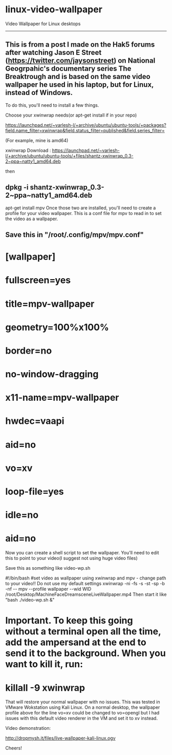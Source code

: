 # linux-video-wallpaper
Video Wallpaper for Linux desktops

---------------------------------------------------
This is from a post I made on the Hak5 forums after watching Jason E Street (https://twitter.com/jaysonstreet) on National Geogrpahic's documentary series The Breaktrough and is based on the same video wallpaper he used in his laptop, but for Linux, instead of Windows.
---------------------------------------------------
To do this, you'll need to install a few things.

Choose your xwinwrap needs(or apt-get install if in your repo)

https://launchpad.net/~varlesh-l/+archive/ubuntu/ubuntu-tools/+packages?field.name_filter=xwinwrap&field.status_filter=published&field.series_filter=

(For example, mine is amd64)

xwinwrap Download : https://launchpad.net/~varlesh-l/+archive/ubuntu/ubuntu-tools/+files/shantz-xwinwrap_0.3-2~ppa~natty1_amd64.deb

then
 
## dpkg -i shantz-xwinwrap_0.3-2~ppa~natty1_amd64.deb

apt-get install mpv
Once those two are installed, you'll need to create a profile for your video wallpaper. This is a conf file for mpv to read in to set the video as a wallpaper.

## Save this in "/root/.config/mpv/mpv.conf"

# [wallpaper]
# fullscreen=yes
# title=mpv-wallpaper
# geometry=100%x100%
# border=no
# no-window-dragging
# x11-name=mpv-wallpaper
# hwdec=vaapi
# aid=no
# vo=xv
# loop-file=yes
# idle=no
# aid=no
 

Now you can create a shell script to set the wallpaper. You'll need to edit this to point to your video(I suggest not using huge video files)

Save this as something like video-wp.sh

#!/bin/bash
#set video as wallpaper using xwinwrap and mpv - change path to your video!! Do not use my default settings
xwinwrap -ni -fs -s -st -sp -b -nf -- mpv --profile wallpaper --wid WID /root/Desktop/MachineFaceDreamsceneLiveWallpaper.mp4 
Then start it like "bash ./video-wp.sh &"

# Important. To keep this going without a terminal open all the time, add the ampersand at the end to send it to the background. When you want to kill it, run:

# killall -9 xwinwrap

That will restore your normal wallpaper with no issues. This was tested in VMware Wokstation using Kali Linux. On a normal desktop, the wallpaper profile above for the line vo=xv could be changed to vo=opengl but I had issues with this default video renderer in the VM and set it to xv instead.

 

Video demonstration:

http://dropmysh.it/files/live-wallpaper-kali-linux.ogv

Cheers!
